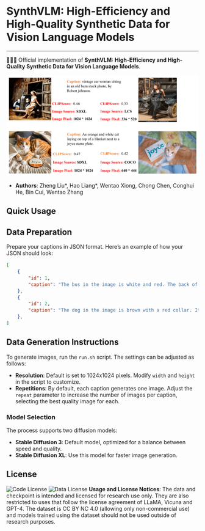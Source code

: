 # SynthVLM: High-Efficiency and High-Quality Synthetic Data for Vision Language Models

---

🚀🚀🚀 Official implementation of **SynthVLM: High-Efficiency and High-Quality Synthetic Data for Vision Language Models**.

<p align="center">
  <img src="https://github.com/starriver030515/SynthVLM/blob/main/demo/imagecmp.pdf">
</p>


- **Authors**: Zheng Liu*, Hao Liang*, Wentao Xiong, Chong Chen, Conghui He, Bin Cui, Wentao Zhang

## Quick Usage

## Data Preparation

Prepare your captions in JSON format. Here’s an example of how your JSON should look:

```json
[
    {
        "id": 1,
        "caption": "The bus in the image is white and red. The back of the bus features an advertisement. The bus is driving down the street, which is crowded with people and other vehicles."
    },
    {
        "id": 2,
        "caption": "The dog in the image is brown with a red collar. It sits behind a window, looking out longingly, which gives it a sense of longing for the outdoors or something it sees."
    },
]
```

## Data Generation Instructions

To generate images, run the `run.sh` script. The settings can be adjusted as follows:

- **Resolution**: Default is set to 1024x1024 pixels. Modify `width` and `height` in the script to customize.
- **Repetitions**: By default, each caption generates one image. Adjust the `repeat` parameter to increase the number of images per caption, selecting the best quality image for each.

### Model Selection

The process supports two diffusion models:

- **Stable Diffusion 3**: Default model, optimized for a balance between speed and quality.
- **Stable Diffusion XL**: Use this model for faster image generation.

## License

![Code License](https://img.shields.io/badge/Code%20License-Apache_2.0-green.svg) ![Data License](https://img.shields.io/badge/Data%20License-CC%20By%20NC%204.0-red.svg) **Usage and License Notices**: The data and checkpoint is intended and licensed for research use only. They are also restricted to uses that follow the license agreement of LLaMA, Vicuna and GPT-4. The dataset is CC BY NC 4.0 (allowing only non-commercial use) and models trained using the dataset should not be used outside of research purposes.
